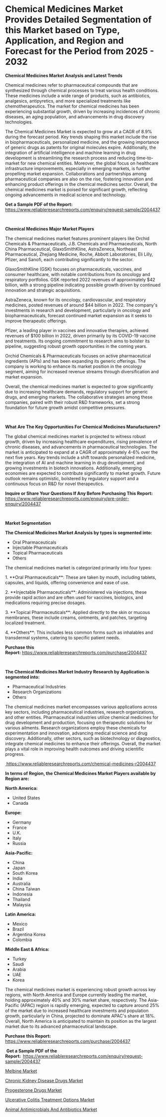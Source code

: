 <p><h1>Chemical Medicines Market Provides Detailed Segmentation of this Market based on Type, Application, and Region and Forecast for the Period from 2025 - 2032</h1></p><p><strong>Chemical Medicines Market Analysis and Latest Trends</strong></p>
<p><p>Chemical medicines refer to pharmaceutical compounds that are synthesized through chemical processes to treat various health conditions. These medicines include a wide range of products, such as antibiotics, analgesics, antipyretics, and more specialized treatments like chemotherapeutics. The market for chemical medicines has been experiencing substantial growth, driven by increasing incidences of chronic diseases, an aging population, and advancements in drug discovery technologies.</p><p>The Chemical Medicines Market is expected to grow at a CAGR of 8.9% during the forecast period. Key trends shaping this market include the rise in biopharmaceuticals, personalized medicine, and the growing importance of generic drugs as patents for original molecules expire. Additionally, the integration of artificial intelligence and machine learning in drug development is streamlining the research process and reducing time-to-market for new chemical entities. Moreover, the global focus on healthcare infrastructure improvements, especially in emerging markets, is further propelling market expansion. Collaborations and partnerships among pharmaceutical companies are also on the rise, fostering innovation and enhancing product offerings in the chemical medicines sector. Overall, the chemical medicines market is poised for significant growth, reflecting ongoing advancements in medical science and technology.</p></p>
<p><strong>Get a Sample PDF of the Report:&nbsp;</strong> <a href="https://www.reliableresearchreports.com/enquiry/request-sample/2004437?utm_campaign=117&utm_medium=2&utm_source=Github&utm_content=ia&utm_term=08032025&utm_id=chemical-medicines">https://www.reliableresearchreports.com/enquiry/request-sample/2004437</a></p>
<p>&nbsp;</p>
<p><strong>Chemical Medicines Major Market Players</strong></p>
<p><p>The chemical medicines market features prominent players like Orchid Chemicals & Pharmaceuticals, J.B. Chemicals and Pharmaceuticals, North China Pharmaceutical, GlaxoSmithKline, AstraZeneca, Northeast Pharmaceutical, Zhejiang Medicine, Roche, Abbott Laboratories, Eli Lilly, Pfizer, and Sanofi, each contributing significantly to the sector.</p><p>GlaxoSmithKline (GSK) focuses on pharmaceuticals, vaccines, and consumer healthcare, with notable contributions from its oncology and respiratory portfolios. GSK reported 2022 revenues of approximately $42 billion, with a strong pipeline indicating possible growth driven by continued innovation and strategic acquisitions.</p><p>AstraZeneca, known for its oncology, cardiovascular, and respiratory medicines, posted revenues of around $44 billion in 2022. The company's investments in research and development, particularly in oncology and biopharmaceuticals, forecast continued market expansion as it seeks to improve therapeutic offerings.</p><p>Pfizer, a leading player in vaccines and innovative therapies, achieved revenues of $100 billion in 2022, driven primarily by its COVID-19 vaccine and treatments. Its ongoing commitment to research aims to bolster its pipeline, suggesting robust growth opportunities in the coming years.</p><p>Orchid Chemicals & Pharmaceuticals focuses on active pharmaceutical ingredients (APIs) and has been expanding its generic offerings. The company is working to enhance its market position in the oncology segment, aiming for increased revenue streams through diversification and market expansion.</p><p>Overall, the chemical medicines market is expected to grow significantly due to increasing healthcare demands, regulatory support for generic drugs, and emerging markets. The collaborative strategies among these companies, paired with their robust R&D frameworks, set a strong foundation for future growth amidst competitive pressures.</p></p>
<p>&nbsp;</p>
<p><strong>What Are The Key Opportunities For Chemical Medicines Manufacturers?</strong></p>
<p><p>The global chemical medicines market is projected to witness robust growth, driven by increasing healthcare expenditures, rising prevalence of chronic diseases, and advancements in pharmaceutical technologies. The market is anticipated to expand at a CAGR of approximately 4-6% over the next five years. Key trends include a shift towards personalized medicine, the integration of AI and machine learning in drug development, and growing investments in biotech innovations. Additionally, emerging economies are expected to contribute significantly to market growth. Future outlook remains optimistic, bolstered by regulatory support and a continuous focus on R&D for novel therapeutics.</p></p>
<p><strong>Inquire or Share Your Questions If Any Before Purchasing This Report:</strong> <a href="https://www.reliableresearchreports.com/enquiry/pre-order-enquiry/2004437?utm_campaign=117&utm_medium=2&utm_source=Github&utm_content=ia&utm_term=08032025&utm_id=chemical-medicines">https://www.reliableresearchreports.com/enquiry/pre-order-enquiry/2004437</a></p>
<p>&nbsp;</p>
<p><strong>Market Segmentation</strong></p>
<p><strong>The Chemical Medicines Market Analysis by types is segmented into:</strong></p>
<p><ul><li>Oral Pharmaceuticals</li><li>Injectable Pharmaceuticals</li><li>Topical Pharmaceuticals</li><li>Others</li></ul></p>
<p><p>The chemical medicines market is categorized primarily into four types: </p><p>1. **Oral Pharmaceuticals**: These are taken by mouth, including tablets, capsules, and liquids, offering convenience and ease of use. </p><p>2. **Injectable Pharmaceuticals**: Administered via injections, these provide rapid action and are often used for vaccines, biologics, and medications requiring precise dosages. </p><p>3. **Topical Pharmaceuticals**: Applied directly to the skin or mucous membranes, these include creams, ointments, and patches, targeting localized treatment. </p><p>4. **Others**: This includes less common forms such as inhalables and transdermal systems, catering to specific patient needs.</p></p>
<p><strong>Purchase this Report:&nbsp;</strong><a href="https://www.reliableresearchreports.com/purchase/2004437?utm_campaign=117&utm_medium=2&utm_source=Github&utm_content=ia&utm_term=08032025&utm_id=chemical-medicines">https://www.reliableresearchreports.com/purchase/2004437</a></p>
<p>&nbsp;</p>
<p><strong>The Chemical Medicines Market Industry Research by Application is segmented into:</strong></p>
<p><ul><li>Pharmaceutical Industries</li><li>Research Organizations</li><li>Others</li></ul></p>
<p><p>The chemical medicines market encompasses various applications across key sectors, including pharmaceutical industries, research organizations, and other entities. Pharmaceutical industries utilize chemical medicines for drug development and production, focusing on therapeutic solutions for various ailments. Research organizations employ these chemicals for experimentation and innovation, advancing medical science and drug discovery. Additionally, other sectors, such as biotechnology or diagnostics, integrate chemical medicines to enhance their offerings. Overall, the market plays a vital role in improving health outcomes and driving scientific progress.</p></p>
<p><a href="https://www.reliableresearchreports.com/chemical-medicines-r2004437?utm_campaign=117&utm_medium=2&utm_source=Github&utm_content=ia&utm_term=08032025&utm_id=chemical-medicines">&nbsp;https://www.reliableresearchreports.com/chemical-medicines-r2004437</a></p>
<p><strong>In terms of Region, the Chemical Medicines Market Players available by Region are:</strong></p>
<p>
    <p> <strong> North America: </strong>
        <ul>
            <li>United States</li>
            <li>Canada</li>
        </ul>
        </p> 
    <p> <strong> Europe: </strong>
        <ul>
            <li>Germany</li>
            <li>France</li>
            <li>U.K.</li>
            <li>Italy</li>
            <li>Russia</li>
        </ul>
        </p> 
    <p> <strong> Asia-Pacific: </strong>
        <ul>
            <li>China</li>
            <li>Japan</li>
            <li>South Korea</li>
            <li>India</li>
            <li>Australia</li>
            <li>China Taiwan</li>
            <li>Indonesia</li>
            <li>Thailand</li>
            <li>Malaysia</li>
        </ul>
        </p> 
    <p> <strong> Latin America: </strong>
        <ul>
            <li>Mexico</li>
            <li>Brazil</li>
            <li>Argentina Korea</li>
            <li>Colombia</li>
        </ul>
        </p> 
    <p> <strong> Middle East & Africa: </strong>
        <ul>
            <li>Turkey</li>
            <li>Saudi</li>
            <li>Arabia</li>
            <li>UAE</li>
            <li>Korea</li>
        </ul>
    </p>
    </p>
<p><p>The chemical medicines market is experiencing robust growth across key regions, with North America and Europe currently leading the market, holding approximately 40% and 30% market share, respectively. The Asia-Pacific (APAC) region is rapidly emerging, expected to capture around 25% of the market due to increased healthcare investments and population growth, particularly in China, projected to dominate APAC's share at 18%. Overall, North America is anticipated to maintain its position as the largest market due to its advanced pharmaceutical landscape.</p></p>
<p><strong>Purchase this Report: </strong><a href="https://www.reliableresearchreports.com/purchase/2004437?utm_campaign=117&utm_medium=2&utm_source=Github&utm_content=ia&utm_term=08032025&utm_id=chemical-medicines">https://www.reliableresearchreports.com/purchase/2004437</a></p>
<p>&nbsp;<strong>Get a Sample PDF of the Report:&nbsp;&nbsp;</strong><a href="https://www.reliableresearchreports.com/enquiry/request-sample/2004437?utm_campaign=117&utm_medium=2&utm_source=Github&utm_content=ia&utm_term=08032025&utm_id=chemical-medicines">https://www.reliableresearchreports.com/enquiry/request-sample/2004437</a></p>
<p><strong></strong></p>
<p><p><a href="https://github.com/nontoengolo/Market-Research-Report-List-1/blob/main/melbine-market.md?utm_campaign=117&utm_medium=2&utm_source=Github&utm_content=ia&utm_term=08032025&utm_id=chemical-medicines">Melbine Market</a></p><p><a href="https://github.com/pomasifilo/Market-Research-Report-List-1/blob/main/chronic-kidney-disease-drugs-market.md?utm_campaign=117&utm_medium=2&utm_source=Github&utm_content=ia&utm_term=08032025&utm_id=chemical-medicines">Chronic Kidney Disease Drugs Market</a></p><p><a href="https://github.com/avikalitesjj/Market-Research-Report-List-1/blob/main/progesterone-drugs-market.md?utm_campaign=117&utm_medium=2&utm_source=Github&utm_content=ia&utm_term=08032025&utm_id=chemical-medicines">Progesterone Drugs Market</a></p><p><a href="https://github.com/shefikagbons/Market-Research-Report-List-1/blob/main/ulcerative-colitis-treatment-options-market.md?utm_campaign=117&utm_medium=2&utm_source=Github&utm_content=ia&utm_term=08032025&utm_id=chemical-medicines">Ulcerative Colitis Treatment Options Market</a></p><p><a href="https://github.com/signallaikun/Market-Research-Report-List-1/blob/main/animal-antimicrobials-and-antibiotics-market.md?utm_campaign=117&utm_medium=2&utm_source=Github&utm_content=ia&utm_term=08032025&utm_id=chemical-medicines">Animal Antimicrobials And Antibiotics Market</a></p></p>